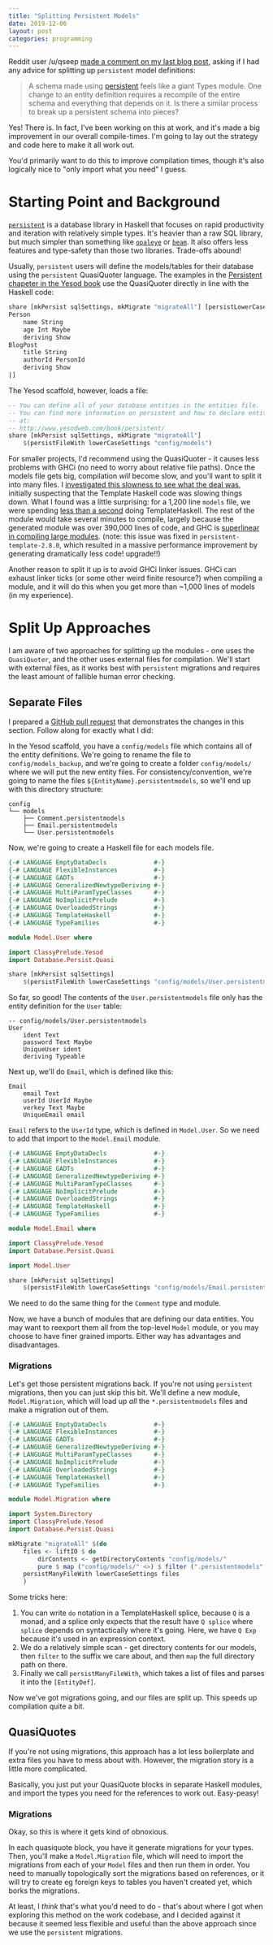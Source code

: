 ```yaml
---
title: "Splitting Persistent Models"
date: 2019-12-06
layout: post
categories: programming
---
```


Reddit user /u/qseep [made a comment on my last blog post](https://www.reddit.com/r/haskell/comments/e2l1yj/keeping_compilation_fast/f91hcwm/?context=3), asking if I had any advice for splitting up `persistent` model definitions:

> A schema made using [persistent](https://hackage.haskell.org/package/persistent) feels like a giant Types module. One change to an entity definition requires a recompile of the entire schema and everything that depends on it. Is there a similar process to break up a persistent schema into pieces?

Yes! There is.
In fact, I've been working on this at work, and it's made a big improvement in our overall compile-times.
I'm going to lay out the strategy and code here to make it all work out.

You'd primarily want to do this to improve compilation times, though it's also logically nice to "only import what you need" I guess.

# Starting Point and Background

[`persistent`](https://hackage.haskell.org/package/persistent) is a database library in Haskell that focuses on rapid productivity and iteration with relatively simple types.
It's heavier than a raw SQL library, but much simpler than something like [`opaleye`](https://hackage.haskell.org/package/opaleye) or [`beam`](https://hackage.haskell.org/package/beam).
It also offers less features and type-safety than those two libraries.
Trade-offs abound!

Usually, `persistent` users will define the models/tables for their database using the `persistent` QuasiQuoter language.
The examples in the [Persistent chapeter in the Yesod book](https://www.yesodweb.com/book/persistent) use the QuasiQuoter directly in line with the Haskell code:

```haskell
share [mkPersist sqlSettings, mkMigrate "migrateAll"] [persistLowerCase|
Person
    name String
    age Int Maybe
    deriving Show
BlogPost
    title String
    authorId PersonId
    deriving Show
|]
```

The Yesod scaffold, however, loads a file:

```haskell
-- You can define all of your database entities in the entities file.
-- You can find more information on persistent and how to declare entities
-- at:
-- http://www.yesodweb.com/book/persistent/
share [mkPersist sqlSettings, mkMigrate "migrateAll"]
    $(persistFileWith lowerCaseSettings "config/models")
```

For smaller projects, I'd recommend using the QuasiQuoter - it causes less problems with GHCi (no need to worry about relative file paths).
Once the models file gets big, compilation *will* become slow, and you'll want to split it into many files.
I [investigated this slowness to see what the deal was](https://twitter.com/mattoflambda/status/1158853267499057152), initially suspecting that the Template Haskell code was slowing things down.
What I found was a little surprising: for a 1,200 line `models` file, we were spending [less than a second](https://twitter.com/mattoflambda/status/1158853269432651779) doing TemplateHaskell.
The rest of the module would take several minutes to compile, largely because the generated module was over 390,000 lines of code, and GHC is [superlinear in compiling large modules](https://www.parsonsmatt.org/2019/11/27/keeping_compilation_fast.html). (note: this issue was fixed in `persistent-template-2.8.0`, which resulted in a massive performance improvement by generating dramatically less code! upgrade!!)

Another reason to split it up is to avoid GHCi linker issues.
GHCi can exhaust linker ticks (or some other weird finite resource?) when compiling a module, and it will do this when you get more than ~1,000 lines of models (in my experience).

# Split Up Approaches

I am aware of two approaches for splitting up the modules - one uses the `QuasiQuoter`, and the other uses external files for compilation.
We'll start with external files, as it works best with `persistent` migrations and requires the least amount of fallible human error checking.

## Separate Files

I prepared a [GitHub pull request](https://github.com/parsonsmatt/split-persistent/pull/1/files) that demonstrates the changes in this section.
Follow along for exactly what I did:

In the Yesod scaffold, you have a `config/models` file which contains all of the entity definitions.
We're going to rename the file to `config/models_backup`, and we're going to create a folder `config/models/` where we will put the new entity files.
For consistency/convention, we're going to name the files `${EntityName}.persistentmodels`, so we'll end up with this directory structure:

```
config
└── models
    ├── Comment.persistentmodels
    ├── Email.persistentmodels
    └── User.persistentmodels
```

Now, we're going to create a Haskell file for each models file.

```haskell
{-# LANGUAGE EmptyDataDecls             #-}
{-# LANGUAGE FlexibleInstances          #-}
{-# LANGUAGE GADTs                      #-}
{-# LANGUAGE GeneralizedNewtypeDeriving #-}
{-# LANGUAGE MultiParamTypeClasses      #-}
{-# LANGUAGE NoImplicitPrelude          #-}
{-# LANGUAGE OverloadedStrings          #-}
{-# LANGUAGE TemplateHaskell            #-}
{-# LANGUAGE TypeFamilies               #-}

module Model.User where

import ClassyPrelude.Yesod
import Database.Persist.Quasi

share [mkPersist sqlSettings]
    $(persistFileWith lowerCaseSettings "config/models/User.persistentmodels")
```

So far, so good!
The contents of the `User.persistentmodels` file only has the entity definition for the `User` table:

```
-- config/models/User.persistentmodels
User
    ident Text
    password Text Maybe
    UniqueUser ident
    deriving Typeable
```

Next up, we'll do `Email`, which is defined like this:

```
Email
    email Text
    userId UserId Maybe
    verkey Text Maybe
    UniqueEmail email
```

`Email` refers to the `UserId` type, which is defined in `Model.User`.
So we need to add that import to the `Model.Email` module.

```haskell
{-# LANGUAGE EmptyDataDecls             #-}
{-# LANGUAGE FlexibleInstances          #-}
{-# LANGUAGE GADTs                      #-}
{-# LANGUAGE GeneralizedNewtypeDeriving #-}
{-# LANGUAGE MultiParamTypeClasses      #-}
{-# LANGUAGE NoImplicitPrelude          #-}
{-# LANGUAGE OverloadedStrings          #-}
{-# LANGUAGE TemplateHaskell            #-}
{-# LANGUAGE TypeFamilies               #-}

module Model.Email where

import ClassyPrelude.Yesod
import Database.Persist.Quasi

import Model.User

share [mkPersist sqlSettings]
    $(persistFileWith lowerCaseSettings "config/models/Email.persistentmodels")
```

We need to do the same thing for the `Comment` type and module.

Now, we have a bunch of modules that are defining our data entities.
You may want to reexport them all from the top-level `Model` module, or you may choose to have finer grained imports.
Either way has advantages and disadvantages.

### Migrations

Let's get those persistent migrations back.
If you're not using `persistent` migrations, then you can just skip this bit.
We'll define a new module, `Model.Migration`, which will load up *all* the `*.persistentmodels` files and make a migration out of them.

```haskell
{-# LANGUAGE EmptyDataDecls             #-}
{-# LANGUAGE FlexibleInstances          #-}
{-# LANGUAGE GADTs                      #-}
{-# LANGUAGE GeneralizedNewtypeDeriving #-}
{-# LANGUAGE MultiParamTypeClasses      #-}
{-# LANGUAGE NoImplicitPrelude          #-}
{-# LANGUAGE OverloadedStrings          #-}
{-# LANGUAGE TemplateHaskell            #-}
{-# LANGUAGE TypeFamilies               #-}

module Model.Migration where

import System.Directory
import ClassyPrelude.Yesod
import Database.Persist.Quasi

mkMigrate "migrateAll" $(do
    files <- liftIO $ do
        dirContents <- getDirectoryContents "config/models/"
        pure $ map ("config/models/" <>) $ filter (".persistentmodels" `isSuffixOf`) dirContents
    persistManyFileWith lowerCaseSettings files
    )
```

Some tricks here:

1. You can write `do` notation in a TemplateHaskell splice, because `Q` is a monad, and a splice only expects that the result have `Q splice` where `splice` depends on syntactically where it's going. Here, we have `Q Exp` because it's used in an expression context.
2. We do a relatively simple scan - get directory contents for our models, then `filter` to the suffix we care about, and then `map` the full directory path on there.
3. Finally we call `persistManyFileWith`, which takes a list of files and parses it into the `[EntityDef]`.

Now we've got migrations going, and our files are split up.
This speeds up compilation quite a bit.

## QuasiQuotes

If you're not using migrations, this approach has a lot less boilerplate and extra files you have to mess about with.
However, the migration story is a little more complicated.

Basically, you just put your QuasiQuote blocks in separate Haskell modules, and import the types you need for the references to work out.
Easy-peasy!

### Migrations

Okay, so this is where it gets kind of obnoxious.

In each quasiquote block, you have it generate migrations for your types.
Then, you'll make a `Model.Migration` file, which will need to import the migrations from each of your `Model` files and then run them in order.
You need to manually topologically sort the migrations based on references, or it will try to create eg foreign keys to tables you haven't created yet, which borks the migrations.

At least, I *think* that's what you'd need to do - that's about where I got when exploring this method on the work codebase, and I decided against it because it seemed less flexible and useful than the above approach since we use the `persistent` migrations.
